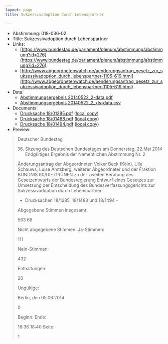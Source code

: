 ```yaml
---
layout: page
title: Sukzessivadoption durch Lebenspartner

---
```


* Abstimmung: 018-036-02
* Title: Sukzessivadoption durch Lebenspartner
* Links: 
    * [https://www.bundestag.de/parlament/plenum/abstimmung/abstimmung?id=276](https://www.bundestag.de/parlament/plenum/abstimmung/abstimmung?id=276)
    * [http://www.abgeordnetenwatch.de/aenderungsantrag_gesetz_zur_sukzessivadoption_durch_lebenspartner-1105-619.html](http://www.abgeordnetenwatch.de/aenderungsantrag_gesetz_zur_sukzessivadoption_durch_lebenspartner-1105-619.html)
* Data: 
    * [Abstimmungsergebnis 20140522_2-data.pdf](/abstimmungsliste/20140522_2-data.pdf)
    * [Abstimmungsergebnis 20140522_2_xls-data.csv](/abstimmungsliste/analyses/20140522_2_xls-data.csv)
* Documents: 
    * [Drucksache 18/01285.pdf](http://dip21.bundestag.de/dip21/btd/18/012/1801285.pdf) ([local copy](/abstimmungsdaten/018-036-02/1801285.pdf))
    * [Drucksache 18/01488.pdf](http://dip21.bundestag.de/dip21/btd/18/014/1801488.pdf) ([local copy](/abstimmungsdaten/018-036-02/1801488.pdf))
    * [Drucksache 18/01494.pdf](http://dip21.bundestag.de/dip21/btd/18/014/1801494.pdf) ([local copy](/abstimmungsdaten/018-036-02/1801494.pdf))
* Preview: 
> Deutscher Bundestag
> 
> 36. Sitzung des Deutschen Bundestages
> am Donnerstag, 22.Mai 2014
> Endgültiges Ergebnis der Namentlichen Abstimmung Nr. 2
> 
> Änderungsantrag der Abgeordneten Volker Beck (Köln), Ulle Schauws, Luise Amtsberg,
> weiterer Abgeordneter und der Fraktion BÜNDNIS 90/DIE GRÜNEN
> zu der zweiten Beratung des Gesetzentwurfs der Bundesregierung
> Entwurf eines Gesetzes zur Umsetzung der Entscheidung des Bundesverfassungsgerichts
> zur Sukzessivadoption durch Lebenspartner
> - Drucksachen 18/1285, 18/1488 und 18/1494 -
> 
> Abgegebene Stimmen insgesamt:
> 
> 563
> 68
> 
> Nicht abgegebene Stimmen:
> Ja-Stimmen:
> 
> 111
> 
> Nein-Stimmen:
> 
> 432
> 
> Enthaltungen:
> 
> 20
> 
> Ungültige:
> 
> Berlin, den 05.06.2014
> 
> 0
> 
> Beginn:
> Ende:
> 
> 18:36
> 18:40
> Seite:
> 
> 1
> 
> 
